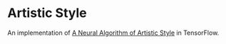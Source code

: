 # Artistic Style

An implementation of [A Neural Algorithm of Artistic Style](https://arxiv.org/pdf/1508.06576v2.pdf) in TensorFlow.
